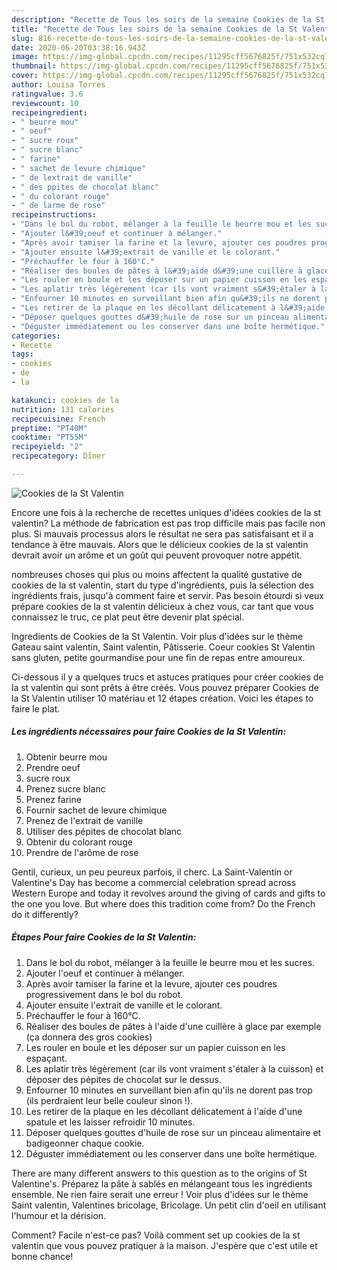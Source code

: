 ```yaml
---
description: "Recette de Tous les soirs de la semaine Cookies de la St Valentin"
title: "Recette de Tous les soirs de la semaine Cookies de la St Valentin"
slug: 816-recette-de-tous-les-soirs-de-la-semaine-cookies-de-la-st-valentin
date: 2020-06-20T03:38:16.943Z
image: https://img-global.cpcdn.com/recipes/11295cff5676825f/751x532cq70/cookies-de-la-st-valentin-photo-principale-de-la-recette.jpg
thumbnail: https://img-global.cpcdn.com/recipes/11295cff5676825f/751x532cq70/cookies-de-la-st-valentin-photo-principale-de-la-recette.jpg
cover: https://img-global.cpcdn.com/recipes/11295cff5676825f/751x532cq70/cookies-de-la-st-valentin-photo-principale-de-la-recette.jpg
author: Louisa Torres
ratingvalue: 3.6
reviewcount: 10
recipeingredient:
- " beurre mou"
- " oeuf"
- " sucre roux"
- " sucre blanc"
- " farine"
- " sachet de levure chimique"
- " de lextrait de vanille"
- " des ppites de chocolat blanc"
- " du colorant rouge"
- " de larme de rose"
recipeinstructions:
- "Dans le bol du robot, mélanger à la feuille le beurre mou et les sucres."
- "Ajouter l&#39;oeuf et continuer à mélanger."
- "Après avoir tamiser la farine et la levure, ajouter ces poudres progressivement dans le bol du robot."
- "Ajouter ensuite l&#39;extrait de vanille et le colorant."
- "Préchauffer le four à 160°C."
- "Réaliser des boules de pâtes à l&#39;aide d&#39;une cuillère à glace par exemple (ça donnera des gros cookies)"
- "Les rouler en boule et les déposer sur un papier cuisson en les espaçant."
- "Les aplatir très légèrement (car ils vont vraiment s&#39;étaler à la cuisson) et déposer des pépites de chocolat sur le dessus."
- "Enfourner 10 minutes en surveillant bien afin qu&#39;ils ne dorent pas trop (ils perdraient leur belle couleur sinon !)."
- "Les retirer de la plaque en les décollant délicatement à l&#39;aide d&#39;une spatule et les laisser refroidir 10 minutes."
- "Déposer quelques gouttes d&#39;huile de rose sur un pinceau alimentaire et badigeonner chaque cookie."
- "Déguster immédiatement ou les conserver dans une boîte hermétique."
categories:
- Recette
tags:
- cookies
- de
- la

katakunci: cookies de la 
nutrition: 131 calories
recipecuisine: French
preptime: "PT40M"
cooktime: "PT55M"
recipeyield: "2"
recipecategory: Dîner

---
```



![Cookies de la St Valentin](https://img-global.cpcdn.com/recipes/11295cff5676825f/751x532cq70/cookies-de-la-st-valentin-photo-principale-de-la-recette.jpg)

Encore une fois à la recherche de recettes uniques d'idées cookies de la st valentin? La méthode de fabrication est pas trop difficile mais pas facile non plus. Si mauvais processus alors le résultat ne sera pas satisfaisant et il a tendance à être mauvais. Alors que le délicieux cookies de la st valentin devrait avoir un arôme et un goût qui peuvent provoquer notre appétit.

nombreuses choses qui plus ou moins affectent la qualité gustative de cookies de la st valentin, start du type d'ingrédients, puis la sélection des ingrédients frais, jusqu'à comment faire et servir. Pas besoin étourdi si veux prépare cookies de la st valentin délicieux à chez vous, car tant que vous connaissez le truc, ce plat peut être devenir plat spécial.

Ingredients de Cookies de la St Valentin. Voir plus d&#39;idées sur le thème Gateau saint valentin, Saint valentin, Pâtisserie. Coeur cookies St Valentin sans gluten, petite gourmandise pour une fin de repas entre amoureux.


Ci-dessous il y a quelques trucs et astuces pratiques pour créer cookies de la st valentin qui sont prêts à être créés. Vous pouvez préparer Cookies de la St Valentin utiliser 10 matériau et 12 étapes création. Voici les étapes to faire le plat.

<!--inarticleads1-->

##### Les ingrédients nécessaires pour faire Cookies de la St Valentin:

1. Obtenir  beurre mou
1. Prendre  oeuf
1.   sucre roux
1. Prenez  sucre blanc
1. Prenez  farine
1. Fournir  sachet de levure chimique
1. Prenez  de l&#39;extrait de vanille
1. Utiliser  des pépites de chocolat blanc
1. Obtenir  du colorant rouge
1. Prendre  de l&#39;arôme de rose


Gentil, curieux, un peu peureux parfois, il cherc. La Saint-Valentin or Valentine&#39;s Day has become a commercial celebration spread across Western Europe and today it revolves around the giving of cards and gifts to the one you love. But where does this tradition come from? Do the French do it differently? 

<!--inarticleads2-->

##### Étapes Pour faire Cookies de la St Valentin:

1. Dans le bol du robot, mélanger à la feuille le beurre mou et les sucres.
1. Ajouter l&#39;oeuf et continuer à mélanger.
1. Après avoir tamiser la farine et la levure, ajouter ces poudres progressivement dans le bol du robot.
1. Ajouter ensuite l&#39;extrait de vanille et le colorant.
1. Préchauffer le four à 160°C.
1. Réaliser des boules de pâtes à l&#39;aide d&#39;une cuillère à glace par exemple (ça donnera des gros cookies)
1. Les rouler en boule et les déposer sur un papier cuisson en les espaçant.
1. Les aplatir très légèrement (car ils vont vraiment s&#39;étaler à la cuisson) et déposer des pépites de chocolat sur le dessus.
1. Enfourner 10 minutes en surveillant bien afin qu&#39;ils ne dorent pas trop (ils perdraient leur belle couleur sinon !).
1. Les retirer de la plaque en les décollant délicatement à l&#39;aide d&#39;une spatule et les laisser refroidir 10 minutes.
1. Déposer quelques gouttes d&#39;huile de rose sur un pinceau alimentaire et badigeonner chaque cookie.
1. Déguster immédiatement ou les conserver dans une boîte hermétique.


There are many different answers to this question as to the origins of St Valentine&#39;s. Préparez la pâte à sablés en mélangeant tous les ingrédients ensemble. Ne rien faire serait une erreur ! Voir plus d&#39;idées sur le thème Saint valentin, Valentines bricolage, Bricolage. Un petit clin d&#39;oeil en utilisant l&#39;humour et la dérision. 


Comment? Facile n'est-ce pas? Voilà comment set up cookies de la st valentin que vous pouvez pratiquer à la maison. J'espère que c'est utile et bonne chance!
